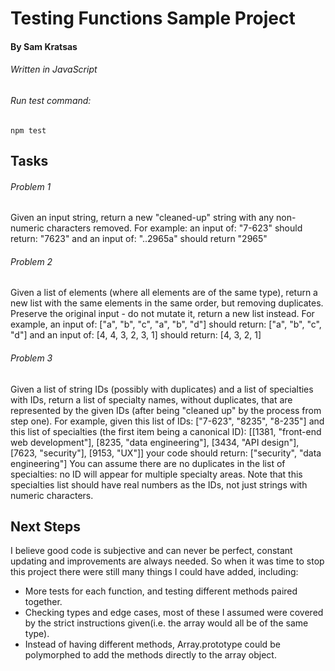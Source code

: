 # Testing Functions Sample Project
#### By Sam Kratsas

###### Written in JavaScript
######  Run test command:
~~~
npm test
~~~


## Tasks

###### Problem 1 
Given an input string, return a new "cleaned-up" string with any non-numeric characters removed. For example: 
an input of: "7-623" should return: "7623" 
and an input of: "..2965a" should return "2965" 

###### Problem 2 
Given a list of elements (where all elements are of the same type), return a new list with the same elements in the same order, but removing duplicates. Preserve the original input - do not mutate it, return a new list instead. 
For example, an input of: 
["a", "b", "c", "a", "b", "d"] 
should return: ["a", "b", "c", "d"] 
and an input of: 
[4, 4, 3, 2, 3, 1] 
should return: [4, 3, 2, 1]

###### Problem 3 
Given a list of string IDs (possibly with duplicates) and a list of specialties with IDs, return a list of specialty names, without duplicates, that are represented by the given IDs (after being "cleaned up" by the process from step one). 
For example, given this list of IDs: 
["7-623", "8235", "8-235"] 
and this list of specialties (the first item being a canonical ID): 
[[1381, "front-end web development"], 
[8235, "data engineering"], 
[3434, "API design"], 
[7623, "security"], 
[9153, "UX"]] 
your code should return: 
["security", "data engineering"]
You can assume there are no duplicates in the list of specialties: no ID will appear for multiple specialty areas. Note that this specialties list should have real numbers as the IDs, not just strings with numeric characters. 

## Next Steps
I believe good code is subjective and can never be perfect, constant updating and improvements are always needed. So when it was time to stop this project there were still many things I could have added, including:
- More tests for each function, and testing different methods paired together.
- Checking types and edge cases, most of these I assumed were covered by the strict instructions given(i.e. the array would all be of the same type).
-  Instead of having different methods, Array.prototype could be polymorphed to add the methods directly to the array object.

